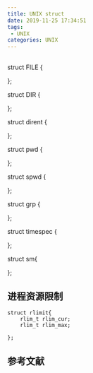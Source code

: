 ```yaml
---
title: UNIX struct
date: 2019-11-25 17:34:51
tags:
 - UNIX
categories: UNIX
---
```


##

struct FILE
{

};

struct DIR
{

};

struct dirent
{

};

struct pwd
{

};

struct spwd
{

};

struct grp
{

};

struct timespec
{

};

struct sm{

};

## 进程资源限制
```
struct rlimit{
    rlim_t rlim_cur;
    rlim_t rlim_max;

};
```

## 参考文献

